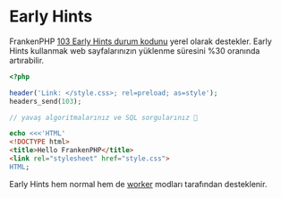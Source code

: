 # Early Hints

FrankenPHP [103 Early Hints durum kodunu](https://developer.chrome.com/blog/early-hints/) yerel olarak destekler.
Early Hints kullanmak web sayfalarınızın yüklenme süresini %30 oranında artırabilir.

```php
<?php

header('Link: </style.css>; rel=preload; as=style');
headers_send(103);

// yavaş algoritmalarınız ve SQL sorgularınız 🤪

echo <<<'HTML'
<!DOCTYPE html>
<title>Hello FrankenPHP</title>
<link rel="stylesheet" href="style.css">
HTML;
```

Early Hints hem normal hem de [worker](worker.md) modları tarafından desteklenir.